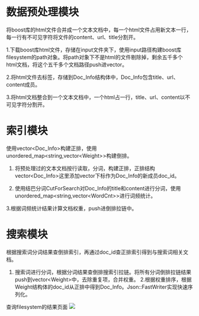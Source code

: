 # 数据预处理模块
将boost库的html文件合并成一个文本文档中，每一个html文件占用新文本一行，每一行有不可见字符将文件的content、url、title分割开。

1.下载boost库html文件，存储在input文件夹下，使用input路径构建boost库filesystem的path对象。将path对象下不是html的文件剔除掉，剩余五千多个html文档，将这个五千多个文档路径push进vector<string>。

2.将html文件去标签，存储到Doc_Info结构体中，Doc_Info包含title、url、content成员。
  
3.将html文档整合到一个文本文档中，一个html占一行，title、url、content以不可见字符分割开。
# 索引模块
使用vector&lt;Doc_Info&gt;构建正排，使用unordered_map&lt;string,vector&lt;Weight&gt;&gt;构建倒排。

1. 将预处理过的文本文档按行读取，分词，构建正排，正排结构vector&lt;Doc_Info&gt;这里添加vector下标作为Doc_Info的新成员doc_id。

2. 使用结巴分词CutForSearch对Doc_Info的title和content进行分词，使用unordered_map&lt;string,vector&lt;WordCnt&gt;&gt;进行词频统计。

3.根据词频统计结果计算文档权重，push进倒排拉链中。
# 搜索模块
根据搜索词分词结果查倒排索引，再通过doc_id查正排索引得到与搜索词相关文档。

1. 搜索词进行分词，根据分词结果查倒排搜索引拉链。将所有分词倒排拉链结果push到vector&lt;Weight&gt;中，去除重复项，合并权重。
2.根据权重排序，根据Weight结构体的doc_id从正排中得到Doc_Info。Json::FastWriter实现快速序列化。

查询filesystem的结果页面
<img src="https://github.com/xiaoweixiao/doc_search/blob/master/common/%E5%86%92%E7%83%9F%E6%B5%8B%E8%AF%95.png">
